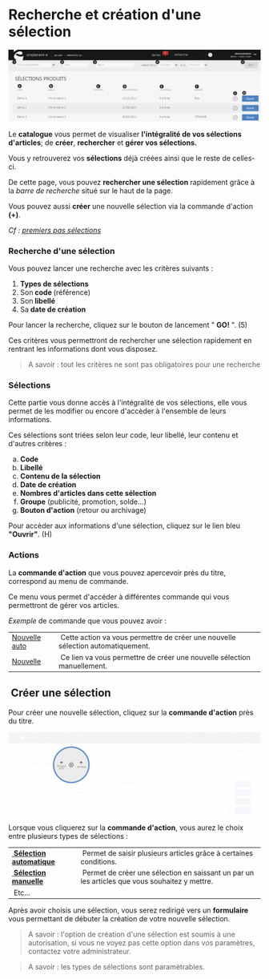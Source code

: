# Recherche et création d'une sélection


![index-screenshotciappsimplementecom20150810141254](images/index-screenshotciappsimplementecom20150810141254.png)


<p>Le <strong>catalogue</strong> vous permet de visualiser <strong>l'int&eacute;gralit&eacute; de vos s&eacute;lections d'articles</strong>; de <strong>cr&eacute;er</strong>, <strong>rechercher</strong> et <strong>g&eacute;rer vos s&eacute;lections.</strong></p>
<p>Vous y retrouverez vos <strong>s&eacute;lections</strong> d&eacute;j&agrave; cr&eacute;&eacute;es ainsi que le reste de celles-ci.</p>
<p>De cette page, vous pouvez <strong>rechercher une s&eacute;lection</strong> rapidement gr&acirc;ce &agrave; la <em>barre de recherche</em> situ&eacute; sur le haut de la page.</p>
<p>Vous pouvez aussi <strong>cr&eacute;er</strong> une nouvelle s&eacute;lection via la commande d'action <strong>(+)</strong>.</p>
<p><em>Cf : <a href="/start/default.aspx">premiers pas s&eacute;lections</a></em></p>
<h3>Recherche d'une s&eacute;lection</h3>
<p>Vous pouvez lancer une recherche avec les crit&egrave;res suivants :</p>
<ol>
<li><strong>Types de s&eacute;lections</strong></li>
<li>Son<strong> code&nbsp;</strong>(r&eacute;f&eacute;rence)</li>
<li>Son<strong> libell&eacute; </strong></li>
<li>Sa<strong> date de cr&eacute;ation </strong></li>
</ol>
<p>Pour lancer la recherche, cliquez sur le bouton de lancement " <strong>GO!</strong> ". (5)</p>
<p>Ces crit&egrave;res vous permettront de rechercher une s&eacute;lection rapidement en rentrant les informations dont vous disposez.</p>
<blockquote>
<p>A savoir : tout les crit&egrave;res ne sont pas obligatoires pour une recherche</p>
</blockquote>
<h3>S&eacute;lections</h3>
<p>Cette partie vous donne acc&egrave;s &agrave; l'int&eacute;gralit&eacute; de vos s&eacute;lections, elle vous permet de les modifier ou encore d'acc&egrave;der &agrave; l'ensemble de leurs informations.</p>
<p>Ces s&eacute;lections sont tri&eacute;es selon leur code, leur libell&eacute;, leur contenu et d'autres crit&egrave;res :</p>
<ol type="a">
<li><strong>Code </strong></li>
<li><strong>Libell&eacute; </strong></li>
<li><strong>Contenu de la s&eacute;lection </strong></li>
<li><strong>Date de cr&eacute;ation</strong></li>
<li><strong>Nombres d'articles dans cette s&eacute;lection</strong></li>
<li><strong>Groupe</strong> (publicit&eacute;, promotion, solde...)</li>
<li><strong>Bouton d'action</strong> (retour ou archivage)</li>
</ol>
<p>Pour acc&egrave;der aux informations d'une s&eacute;lection, cliquez sur le lien bleu<strong> "Ouvrir"</strong>. (H)</p>
<h3>Actions</h3>
<p>La&nbsp;<strong>commande d'action</strong>&nbsp;que vous pouvez apercevoir pr&egrave;s du titre, correspond au menu de commande.</p>
<p>Ce menu vous permet d'acc&eacute;der &agrave; diff&eacute;rentes commande qui vous permettront de g&eacute;rer vos articles.</p>
<p><em>Exemple</em> de commande que vous pouvez avoir :</p>
<table>
<tbody>
<tr>
<td><a href="/fr-fr/office/gestion-commerciale/catalogue/selections/Edit.aspx">Nouvelle auto</a></td>
<td>&nbsp;Cette action va vous permettre de cr&eacute;er une nouvelle s&eacute;lection automatiquement.</td>
</tr>
<tr>
<td><a href="/fr-fr/office/gestion-commerciale/catalogue/selections/selectionmanuelle.aspx">Nouvelle</a></td>
<td>&nbsp;Ce lien va vous permettre de cr&eacute;er une nouvelle s&eacute;lection manuellement.</td>
</tr>
</tbody>
</table>
<h2>&nbsp;Cr&eacute;er une s&eacute;lection</h2>
<p>Pour cr&eacute;er une nouvelle s&eacute;lection, cliquez sur la&nbsp;<strong>commande d'action</strong>&nbsp;pr&egrave;s du titre.</p>


![index-creruneslection1](images/index-creruneslection1.png)


<p>Lorsque vous cliquerez sur la&nbsp;<strong>commande d'action</strong>, vous aurez le choix entre plusieurs types de s&eacute;lections :</p>
<table>
<tbody>
<tr>
<td><a title="S&eacute;lection automatique" href="/fr-fr/office/gestion-commerciale/catalogue/selections/Edit.aspx">&nbsp;<strong>S&eacute;lection automatique</strong></a></td>
<td>&nbsp;Permet de saisir plusieurs articles gr&acirc;ce &agrave; certaines conditions.</td>
</tr>
<tr>
<td><a title="S&eacute;lection manuelle" href="/fr-fr/office/gestion-commerciale/catalogue/selections/selectionmanuelle.aspx"><strong>&nbsp;S&eacute;lection manuelle</strong></a></td>
<td>&nbsp;Permet de cr&eacute;er une s&eacute;lection en saissant un par un les articles que vous souhaitez y mettre.</td>
</tr>
<tr>
<td>&nbsp;Etc...</td>
<td>&nbsp;</td>
</tr>
</tbody>
</table>
<p>Apr&egrave;s avoir choisis une s&eacute;lection, vous serez redirig&eacute; vers un <strong>formulaire</strong> vous permettant de d&eacute;buter la cr&eacute;ation de votre nouvelle s&eacute;lection.</p>
<blockquote>
<p>A savoir : l'option de cr&eacute;ation d'une s&eacute;lection est soumis &agrave; une autorisation, si vous ne voyez pas cette option dans vos param&egrave;tres, contactez votre administrateur.</p>
</blockquote>
<blockquote>
<p>A savoir : les types de s&eacute;lections sont param&egrave;trables.</p>
</blockquote>

